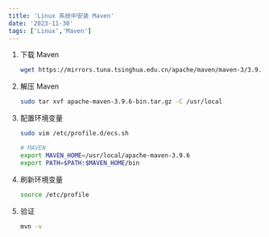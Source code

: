 ```yaml
---
title: 'Linux 系统中安装 Maven'
date: '2023-11-30'
tags: ['Linux','Maven']
---
```


1. 下载 Maven

   ```bash
   wget https://mirrors.tuna.tsinghua.edu.cn/apache/maven/maven-3/3.9.6/binaries/apache-maven-3.9.6-bin.tar.gz
   ```

2. 解压 Maven

   ```bash
   sudo tar xvf apache-maven-3.9.6-bin.tar.gz -C /usr/local
   ```

3. 配置环境变量

   ```bash
   sudo vim /etc/profile.d/ecs.sh
   ```

   ```bash
   # MAVEN
   export MAVEN_HOME=/usr/local/apache-maven-3.9.6
   export PATH=$PATH:$MAVEN_HOME/bin
   ```

4. 刷新环境变量

   ```bash
   source /etc/profile
   ```

5. 验证

   ```bash
   mvn -v
   ```

